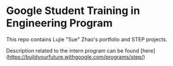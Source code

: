 # Google Student Training in Engineering Program

This repo contains Lujie "Sue" Zhao's portfolio and STEP projects.

Description related to the intern program can be found [here] (https://buildyourfuture.withgoogle.com/programs/step/)
